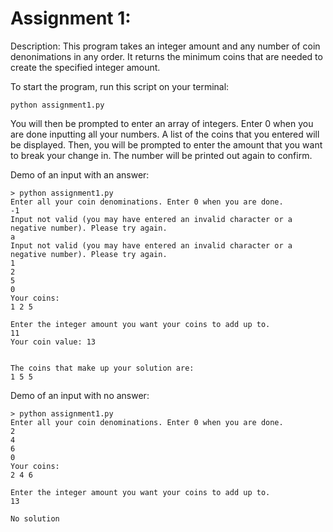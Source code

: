 # Assignment 1:   

Description: This program takes an integer amount and any number of coin denonimations in any order. It returns the minimum coins that are needed to create the specified integer amount. 

To start the program, run this script on your terminal:  
```
python assignment1.py
```

You will then be prompted to enter an array of integers. Enter 0 when you are done inputting all your numbers. A list of the coins that you entered will be displayed. 
Then, you will be prompted to enter the amount that you want to break your change in. The number will be printed out again to confirm. 

Demo of an input with an answer:  
```
> python assignment1.py
Enter all your coin denominations. Enter 0 when you are done.
-1
Input not valid (you may have entered an invalid character or a negative number). Please try again.
a
Input not valid (you may have entered an invalid character or a negative number). Please try again.
1
2
5
0
Your coins:
1 2 5

Enter the integer amount you want your coins to add up to.
11
Your coin value: 13


The coins that make up your solution are:
1 5 5
```

Demo of an input with no answer: 
```
> python assignment1.py  
Enter all your coin denominations. Enter 0 when you are done.
2
4
6
0
Your coins:
2 4 6

Enter the integer amount you want your coins to add up to.
13

No solution
```

